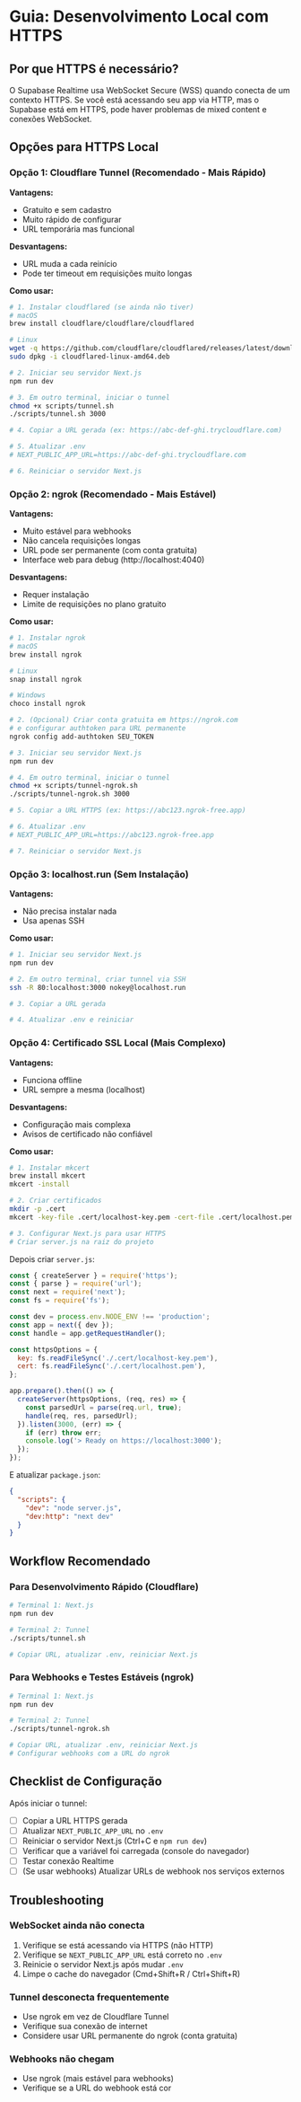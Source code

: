 # Guia: Desenvolvimento Local com HTTPS

## Por que HTTPS é necessário?

O Supabase Realtime usa WebSocket Secure (WSS) quando conecta de um contexto HTTPS. Se você está acessando seu app via HTTP, mas o Supabase está em HTTPS, pode haver problemas de mixed content e conexões WebSocket.

## Opções para HTTPS Local

### Opção 1: Cloudflare Tunnel (Recomendado - Mais Rápido)

**Vantagens:**
- Gratuito e sem cadastro
- Muito rápido de configurar
- URL temporária mas funcional

**Desvantagens:**
- URL muda a cada reinício
- Pode ter timeout em requisições muito longas

**Como usar:**

```bash
# 1. Instalar cloudflared (se ainda não tiver)
# macOS
brew install cloudflare/cloudflare/cloudflared

# Linux
wget -q https://github.com/cloudflare/cloudflared/releases/latest/download/cloudflared-linux-amd64.deb
sudo dpkg -i cloudflared-linux-amd64.deb

# 2. Iniciar seu servidor Next.js
npm run dev

# 3. Em outro terminal, iniciar o tunnel
chmod +x scripts/tunnel.sh
./scripts/tunnel.sh 3000

# 4. Copiar a URL gerada (ex: https://abc-def-ghi.trycloudflare.com)

# 5. Atualizar .env
# NEXT_PUBLIC_APP_URL=https://abc-def-ghi.trycloudflare.com

# 6. Reiniciar o servidor Next.js
```

### Opção 2: ngrok (Recomendado - Mais Estável)

**Vantagens:**
- Muito estável para webhooks
- Não cancela requisições longas
- URL pode ser permanente (com conta gratuita)
- Interface web para debug (http://localhost:4040)

**Desvantagens:**
- Requer instalação
- Limite de requisições no plano gratuito

**Como usar:**

```bash
# 1. Instalar ngrok
# macOS
brew install ngrok

# Linux
snap install ngrok

# Windows
choco install ngrok

# 2. (Opcional) Criar conta gratuita em https://ngrok.com
# e configurar authtoken para URL permanente
ngrok config add-authtoken SEU_TOKEN

# 3. Iniciar seu servidor Next.js
npm run dev

# 4. Em outro terminal, iniciar o tunnel
chmod +x scripts/tunnel-ngrok.sh
./scripts/tunnel-ngrok.sh 3000

# 5. Copiar a URL HTTPS (ex: https://abc123.ngrok-free.app)

# 6. Atualizar .env
# NEXT_PUBLIC_APP_URL=https://abc123.ngrok-free.app

# 7. Reiniciar o servidor Next.js
```

### Opção 3: localhost.run (Sem Instalação)

**Vantagens:**
- Não precisa instalar nada
- Usa apenas SSH

**Como usar:**

```bash
# 1. Iniciar seu servidor Next.js
npm run dev

# 2. Em outro terminal, criar tunnel via SSH
ssh -R 80:localhost:3000 nokey@localhost.run

# 3. Copiar a URL gerada

# 4. Atualizar .env e reiniciar
```

### Opção 4: Certificado SSL Local (Mais Complexo)

**Vantagens:**
- Funciona offline
- URL sempre a mesma (localhost)

**Desvantagens:**
- Configuração mais complexa
- Avisos de certificado não confiável

**Como usar:**

```bash
# 1. Instalar mkcert
brew install mkcert
mkcert -install

# 2. Criar certificados
mkdir -p .cert
mkcert -key-file .cert/localhost-key.pem -cert-file .cert/localhost.pem localhost

# 3. Configurar Next.js para usar HTTPS
# Criar server.js na raiz do projeto
```

Depois criar `server.js`:

```javascript
const { createServer } = require('https');
const { parse } = require('url');
const next = require('next');
const fs = require('fs');

const dev = process.env.NODE_ENV !== 'production';
const app = next({ dev });
const handle = app.getRequestHandler();

const httpsOptions = {
  key: fs.readFileSync('./.cert/localhost-key.pem'),
  cert: fs.readFileSync('./.cert/localhost.pem'),
};

app.prepare().then(() => {
  createServer(httpsOptions, (req, res) => {
    const parsedUrl = parse(req.url, true);
    handle(req, res, parsedUrl);
  }).listen(3000, (err) => {
    if (err) throw err;
    console.log('> Ready on https://localhost:3000');
  });
});
```

E atualizar `package.json`:

```json
{
  "scripts": {
    "dev": "node server.js",
    "dev:http": "next dev"
  }
}
```

## Workflow Recomendado

### Para Desenvolvimento Rápido (Cloudflare)

```bash
# Terminal 1: Next.js
npm run dev

# Terminal 2: Tunnel
./scripts/tunnel.sh

# Copiar URL, atualizar .env, reiniciar Next.js
```

### Para Webhooks e Testes Estáveis (ngrok)

```bash
# Terminal 1: Next.js
npm run dev

# Terminal 2: Tunnel
./scripts/tunnel-ngrok.sh

# Copiar URL, atualizar .env, reiniciar Next.js
# Configurar webhooks com a URL do ngrok
```

## Checklist de Configuração

Após iniciar o tunnel:

- [ ] Copiar a URL HTTPS gerada
- [ ] Atualizar `NEXT_PUBLIC_APP_URL` no `.env`
- [ ] Reiniciar o servidor Next.js (Ctrl+C e `npm run dev`)
- [ ] Verificar que a variável foi carregada (console do navegador)
- [ ] Testar conexão Realtime
- [ ] (Se usar webhooks) Atualizar URLs de webhook nos serviços externos

## Troubleshooting

### WebSocket ainda não conecta

1. Verifique se está acessando via HTTPS (não HTTP)
2. Verifique se `NEXT_PUBLIC_APP_URL` está correto no `.env`
3. Reinicie o servidor Next.js após mudar `.env`
4. Limpe o cache do navegador (Cmd+Shift+R / Ctrl+Shift+R)

### Tunnel desconecta frequentemente

- Use ngrok em vez de Cloudflare Tunnel
- Verifique sua conexão de internet
- Considere usar URL permanente do ngrok (conta gratuita)

### Webhooks não chegam

- Use ngrok (mais estável para webhooks)
- Verifique se a URL do webhook está cor